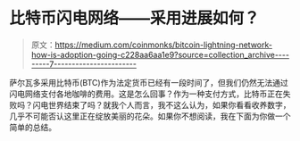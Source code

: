 # 比特币闪电网络——采用进展如何？

> 原文：<https://medium.com/coinmonks/bitcoin-lightning-network-how-is-adoption-going-c228aa6aa1e9?source=collection_archive---------7----------------------->

萨尔瓦多采用比特币(BTC)作为法定货币已经有一段时间了，但我们仍然无法通过闪电网络支付各地咖啡的费用。这是怎么回事？作为一种支付方式，比特币正在失败吗？闪电世界结束了吗？就我个人而言，我不这么认为，如果你看看收养数字，几乎不可能否认这里正在绽放美丽的花朵。如果你不想阅读，我在下面为你做一个简单的总结。